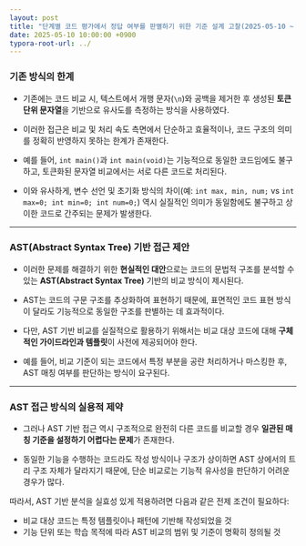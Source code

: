 ```yaml
---
layout: post
title: "단계별 코드 평가에서 정답 여부를 판별하기 위한 기준 설계 고찰(2025-05-10 ~ 2025-05-12)[이태우]"
date: 2025-05-10 10:00:00 +0900
typora-root-url: ../
---
```


### 기존 방식의 한계

- 기존에는 코드 비교 시, 텍스트에서 개행 문자(`\n`)와 공백을 제거한 후 생성된 **토큰 단위 문자열**을 기반으로 유사도를 측정하는 방식을 사용하였다.

- 이러한 접근은 비교 및 처리 속도 측면에서 단순하고 효율적이나, 코드 구조의 의미를 정확히 반영하지 못하는 한계가 존재한다.

  

- 예를 들어, `int main()`과 `int main(void)`는 기능적으로 동일한 코드임에도 불구하고, 토큰화된 문자열 비교에서는 서로 다른 코드로 처리된다.

- 이와 유사하게, 변수 선언 및 초기화 방식의 차이(예: `int max, min, num;` vs `int max=0; int min=0; int num=0;`) 역시 실질적인 의미가 동일함에도 불구하고 상이한 코드로 간주되는 문제가 발생한다.

---

### AST(Abstract Syntax Tree) 기반 접근 제안

- 이러한 문제를 해결하기 위한 **현실적인 대안**으로는 코드의 문법적 구조를 분석할 수 있는 **AST(Abstract Syntax Tree)** 기반의 비교 방식이 제시된다.

- AST는 코드의 구문 구조를 추상화하여 표현하기 때문에, 표면적인 코드 표현 방식이 달라도 기능적으로 동일한 구조를 판별하는 데 효과적이다.

  

- 다만, AST 기반 비교를 실질적으로 활용하기 위해서는 비교 대상 코드에 대해 **구체적인 가이드라인과 템플릿**이 사전에 제공되어야 한다.

- 예를 들어, 비교 기준이 되는 코드에서 특정 부분을 공란 처리하거나 마스킹한 후, AST 매칭 여부를 판단하는 방식이 요구된다.

---

### AST 접근 방식의 실용적 제약

- 그러나 AST 기반 접근 역시 구조적으로 완전히 다른 코드를 비교할 경우 **일관된 매칭 기준을 설정하기 어렵다는 문제**가 존재한다.

- 동일한 기능을 수행하는 코드라도 작성 방식이나 구조가 상이하면 AST 상에서의 트리 구조 자체가 달라지기 때문에, 단순 비교로는 기능적 유사성을 판단하기 어려운 경우가 많다.

  

따라서, AST 기반 분석을 실효성 있게 적용하려면 다음과 같은 전제 조건이 필요하다:

- 비교 대상 코드는 특정 템플릿이나 패턴에 기반해 작성되었을 것
- 기능 단위 또는 학습 목적에 따라 AST 비교의 범위 및 기준이 명확히 정의될 것